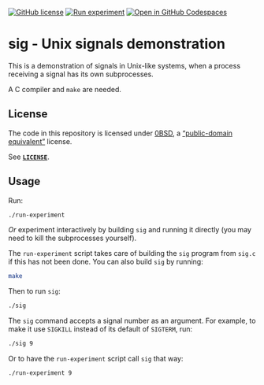 <!-- SPDX-License-Identifier: 0BSD -->

<!-- markdownlint-capture -->
<!-- markdownlint-disable first-line-h1 -->
[![GitHub license](https://img.shields.io/github/license/EliahKagan/sig)](https://github.com/EliahKagan/sig/blob/main/LICENSE)
[![Run experiment](https://github.com/EliahKagan/sig/actions/workflows/main.yml/badge.svg)](https://github.com/EliahKagan/sig/actions/workflows/main.yml)
[![Open in GitHub Codespaces](https://img.shields.io/badge/GitHub_Codespaces-Click_to_Open-blue)](https://codespaces.new/EliahKagan/sig)
<!-- markdownlint-restore -->

# sig - Unix signals demonstration

This is a demonstration of signals in Unix-like systems, when a process
receiving a signal has its own subprocesses.

A C compiler and `make` are needed.

## License

The code in this repository is licensed under
[0BSD](https://spdx.org/licenses/0BSD.html), a
[“public-domain equivalent”](https://en.wikipedia.org/wiki/Public-domain-equivalent_license)
license.

See [**`LICENSE`**](LICENSE).

## Usage

Run:

```sh
./run-experiment
```

*Or* experiment interactively by building `sig` and running it directly (you
may need to kill the subprocesses yourself).

The `run-experiment` script takes care of building the `sig` program from
`sig.c` if this has not been done. You can also build `sig` by running:

```sh
make
```

Then to run `sig`:

```sh
./sig
```

The `sig` command accepts a signal number as an argument. For example, to make
it use `SIGKILL` instead of its default of `SIGTERM`, run:

```sh
./sig 9
```

Or to have the `run-experiment` script call `sig` that way:

```sh
./run-experiment 9
```
